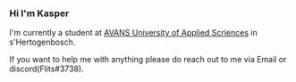 ### Hi I'm Kasper <!-- might add twitter & stuff later on -->
I'm currently a student at [AVANS University of Applied Scriences](https://www.avans.nl/ "Avans homepage") in s'Hertogenbosch.

If you want to help me with anything please do reach out to me via Email or discord(Flits#3738).


<!--
**kasper201/kasper201** is a ✨ _special_ ✨ repository because its `README.md` (this file) appears on your GitHub profile.

-->
